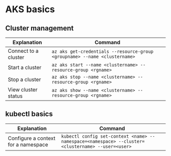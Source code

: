 # AKS basics #
## Cluster management ##
Explanation | Command
----------- | -------
Connect to a cluster | `az aks get-credentials --resource-group <groupname> --name <clustername>`
Start a cluster | `az aks start --name <clustername> --resource-group <rgname>`
Stop a cluster | `az aks stop --name <clustername> --resource-group <rgname>`
View cluster status | `az aks show --name <clustername> --resource-group <rgname>`

## kubectl basics
Explanation | Command
----------- | -------
Configure a context for a namespace |`kubectl config set-context <name> --namespace=<namespace> --cluster=<clustername> --user=<user>`
